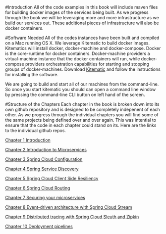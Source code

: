 #Introduction
All of the code examples in this book will include maven files for building docker images of the services being built.  As we progress through the book we will be leveraging more and more infrastructure as we build our services out.   These additional pieces of infrastructure will also be docker containers.  


#Software Needed
All of the codes instances have been built and compiled on a Mac running OS X.  We leverage Kitematic to build docker images.  Kitematics will install docker, docker-machine and docker-compose.  Docker is the core-runtime for docker containers.  Docker-machine providers a virtual-machine instance that the docker containers will run, while docker-compose providers orchestration capabilities for  starting and stopping groups of docker-machines.  Download [Kitematic](https://kitematic.com/) and follow the instructions for installing the software.

We are going to build and start all of our machines from the command-line.  So once you start kitematic you should can open a command line window by pressing the command-line CLI button on left hand of the screen.

#Structure of the Chapters
Each chapter in the book is broken down into its own github repository and is designed to be completely indepenent of each other.  As we progress through the individual chapters you will
find some of the same projects being defined over and over again.  This was intential to ensure that the code in each chapter could stand on its.  Here are the links to the individual
github repos.

[Chapter 1 Introduction](https://github.com/carnellj/spmia-chapter1)

[Chapter 2 Introduction to Microservices](https://github.com/carnellj/spmia-chapter2)

[Chapter 3 Spring Cloud Configuration](https://github.com/carnellj/spmia-chapter3)

[Chapter 4 Spring Service Discovery](https://github.com/carnellj/spmia-chapter4)

[Chapter 5 Spring Cloud Client Side Resiliency](https://github.com/carnellj/spmia-chapter5)

[Chapter 6 Spring Cloud Routing](https://github.com/carnellj/spmia-chapter6)

[Chapter 7 Securing your microservices](https://github.com/carnellj/spmia-chapter7)

[Chapter 8 Event-driven architecture with Spring Cloud Stream](https://github.com/carnellj/spmia-chapter8)

[Chapter 9 Distributed tracing with Spring Cloud Sleuth and Zipkin](https://github.com/carnellj/spmia-chapter9)

[Chapter 10 Deployment pipelines](https://github.com/carnellj/spmia-chapter10)
